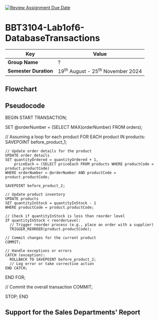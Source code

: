 [![Review Assignment Due Date](https://classroom.github.com/assets/deadline-readme-button-22041afd0340ce965d47ae6ef1cefeee28c7c493a6346c4f15d667ab976d596c.svg)](https://classroom.github.com/a/r-tQZu0l)
# BBT3104-Lab1of6-DatabaseTransactions


| **Key**                                                               | Value                                                                                                                                                                              |
|---------------|---------------------------------------------------------|
| **Group Name**                                                               | ? |
| **Semester Duration**                                                 | 19<sup>th</sup> August - 25<sup>th</sup> November 2024                                                                                                                       |

## Flowchart

## Pseudocode
BEGIN
  START TRANSACTION;

  SET @orderNumber = (SELECT MAX(orderNumber) FROM orders);

  // Assuming a loop for each product
  FOR EACH product IN products:
    SAVEPOINT before_product_1;

    // Update order details for the product
    UPDATE order_details
    SET quantityOrdered = quantityOrdered + 1,
        priceEach = (SELECT priceEach FROM products WHERE productCode = product.productCode)
    WHERE orderNumber = @orderNumber AND productCode = product.productCode;

    SAVEPOINT before_product_2;

    // Update product inventory
    UPDATE products
    SET quantityInStock = quantityInStock - 1
    WHERE productCode = product.productCode;

    // Check if quantityInStock is less than reorder level
    IF quantityInStock < reorderLevel:
      // Trigger reorder process (e.g., place an order with a supplier)
      TRIGGER_REORDER(product.productCode);

    // Commit changes for the current product
    COMMIT;

    // Handle exceptions or errors
    CATCH (exception):
      ROLLBACK TO SAVEPOINT before_product_2;
      // Log error or take corrective action
    END CATCH;

  END FOR;

  // Commit the overall transaction
  COMMIT;

  STOP;
END
## Support for the Sales Departments' Report
